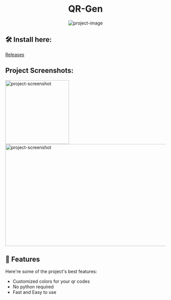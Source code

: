 <h1 align="center" id="title">QR-Gen</h1>

<p align="center"><img src="https://socialify.git.ci/Goofydoodle/QR-Gen/image?description=1&font=KoHo&logo=https%3A%2F%2Fwww.dropbox.com%2Fscl%2Ffi%2Fikbtrium5ovv00716gsik%2Ficongit.png%3Frlkey%3D7m3q0x11jbhduqw7vk4zp4q69%26raw%3D1&name=1&owner=1&pattern=Charlie%20Brown&theme=Dark" alt="project-image"></p>


<h2>🛠️ Install here:</h2>

[Releases](https://github.com/Goofydoodle/QR-Gen/releases/tag/Release)

<h2>Project Screenshots:</h2>

<img src="https://www.dropbox.com/scl/fi/95bjf5azr3jrm9bcxpruy/example_qr.png?rlkey=80gjublidb47ppve5o9c3wft3&amp;raw=1" alt="project-screenshot" width="200" height="200/">

<img src="https://www.dropbox.com/scl/fi/xg6gazm7fy9o2clw3s567/Screenshot_14.png?rlkey=glf46054ihz7x5axjcow3tyce&amp;raw=1" alt="project-screenshot" width="640" height="320/">

  
  
<h2>🧐 Features</h2>

Here're some of the project's best features:

*   Customized colors for your qr codes
*   No python required
*   Fast and Easy to use

